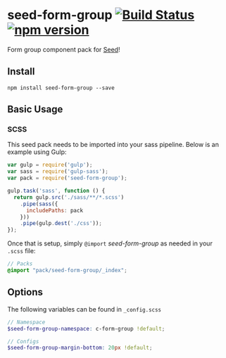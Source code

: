 # seed-form-group [![Build Status](https://travis-ci.org/helpscout/seed-form-group.svg?branch=master)](https://travis-ci.org/helpscout/seed-form-group) [![npm version](https://badge.fury.io/js/seed-form-group.svg)](https://badge.fury.io/js/seed-form-group)

Form group component pack for [Seed](https://github.com/helpscout/seed)!

## Install
```
npm install seed-form-group --save
```


## Basic Usage

### SCSS
This seed pack needs to be imported into your sass pipeline. Below is an example using Gulp:


```javascript
var gulp = require('gulp');
var sass = require('gulp-sass');
var pack = require('seed-form-group');

gulp.task('sass', function () {
  return gulp.src('./sass/**/*.scss')
    .pipe(sass({
      includePaths: pack
    }))
    .pipe(gulp.dest('./css'));
});
```

Once that is setup, simply `@import` *seed-form-group* as needed in your `.scss` file:

```scss
// Packs
@import "pack/seed-form-group/_index";
```

## Options

The following variables can be found in `_config.scss`

```scss
// Namespace
$seed-form-group-namespace: c-form-group !default;

// Configs
$seed-form-group-margin-bottom: 20px !default;
```
